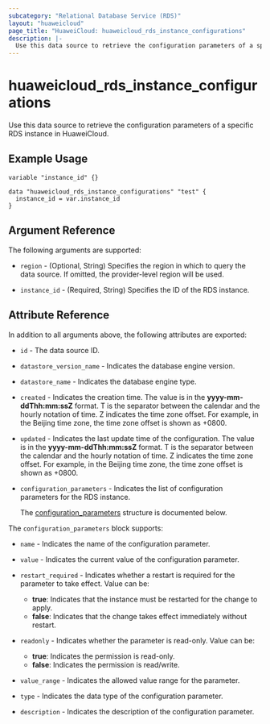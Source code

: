 ```yaml
---
subcategory: "Relational Database Service (RDS)"
layout: "huaweicloud"
page_title: "HuaweiCloud: huaweicloud_rds_instance_configurations"
description: |-
  Use this data source to retrieve the configuration parameters of a specific RDS instance in HuaweiCloud.
---
```


# huaweicloud_rds_instance_configurations

Use this data source to retrieve the configuration parameters of a specific RDS instance in HuaweiCloud.

## Example Usage

```hcl
variable "instance_id" {}

data "huaweicloud_rds_instance_configurations" "test" {
  instance_id = var.instance_id
}
```

## Argument Reference

The following arguments are supported:

* `region` - (Optional, String) Specifies the region in which to query the data source.
  If omitted, the provider-level region will be used.

* `instance_id` - (Required, String) Specifies the ID of the RDS instance.

## Attribute Reference

In addition to all arguments above, the following attributes are exported:

* `id` - The data source ID.

* `datastore_version_name` - Indicates the database engine version.

* `datastore_name` - Indicates the database engine type.

* `created` - Indicates the creation time. The value is in the **yyyy-mm-ddThh:mm:ssZ** format.
  T is the separator between the calendar and the hourly notation of time. Z indicates the time
  zone offset. For example, in the Beijing time zone, the time zone offset is shown as +0800.

* `updated` - Indicates the last update time of the configuration. The value is in the **yyyy-mm-ddThh:mm:ssZ** format.
  T is the separator between the calendar and the hourly notation of time. Z indicates the time
  zone offset. For example, in the Beijing time zone, the time zone offset is shown as +0800.

* `configuration_parameters` - Indicates the list of configuration parameters for the RDS instance.

  The [configuration_parameters](#configuration_parameters_struct) structure is documented below.

<a name="configuration_parameters_struct"></a>
The `configuration_parameters` block supports:

* `name` - Indicates the name of the configuration parameter.

* `value` - Indicates the current value of the configuration parameter.

* `restart_required` - Indicates whether a restart is required for the parameter to take effect. Value can be:
  + **true**: Indicates that the instance must be restarted for the change to apply.
  + **false**: Indicates that the change takes effect immediately without restart.

* `readonly` - Indicates whether the parameter is read-only. Value can be:
  + **true**: Indicates the permission is read-only.
  + **false**: Indicates the permission is read/write.

* `value_range` - Indicates the allowed value range for the parameter.

* `type` - Indicates the data type of the configuration parameter.

* `description` - Indicates the description of the configuration parameter.
